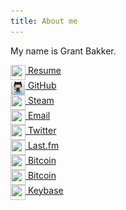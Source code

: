 ```yaml
---
title: About me
---
```


My name is Grant Bakker.

[
  <img src="https://raw.githubusercontent.com/shlinux/faenza-icon-theme/master/Faenza/categories/scalable/applications-development.svg" align=top width="24" height="24">
  Resume
](https://bakker.pw/pdfs/Resume.pdf)<br/>
[
  <img src="https://raw.githubusercontent.com/linuxmint/mint-x-icons/master/usr/share/icons/Mint-X/apps/96/octocat.svg" align=top width="24" height="24">
  GitHub
](https://github.com/bakkerthehacker)<br/>
[
  <img src="https://raw.githubusercontent.com/shlinux/faenza-icon-theme/master/Faenza/apps/scalable/steam.svg" align=top width="24" height="24">
  Steam
](https://steamcommunity.com/id/bakkerthehacker)<br/>
[
  <img src="https://raw.githubusercontent.com/shlinux/faenza-icon-theme/master/Faenza/apps/scalable/evolution.svg" align=top width="24" height="24">
  Email
](mailto:grant@bakker.pw)<br/>
[
  <img src="https://raw.githubusercontent.com/shlinux/faenza-icon-theme/master/Faenza/apps/scalable/twitter.svg" align=top width="24" height="24">
  Twitter
](https://twitter.com/bakkerthehacker)<br/>
[
  <img src="https://raw.githubusercontent.com/shlinux/faenza-icon-theme/master/Faenza/apps/scalable/lastfm.svg" align=top width="24" height="24">
  Last.fm
](https://www.last.fm/user/bakkerthehacker)<br/>
[
  <img src="https://raw.githubusercontent.com/shlinux/faenza-icon-theme/master/Faenza/apps/scalable/wxbanker.svg" align=top width="24" height="24">
  Bitcoin
](bitcoin:1GrANTBdVhTDsosWRUXpwWiYGjYdBLUmkQ)<br/>
[
  <img src="https://raw.githubusercontent.com/shlinux/faenza-icon-theme/master/Faenza/apps/scalable/wxbanker.svg" align=top width="24" height="24">
  Bitcoin
](https://blockchain.info/address/1GrANTBdVhTDsosWRUXpwWiYGjYdBLUmkQ)<br/>
[
  <img src="https://raw.githubusercontent.com/shlinux/faenza-icon-theme/master/Faenza/mimetypes/scalable/encrypted.svg" align=top width="24" height="24">
  Keybase
](https://keybase.io/bakkerthehacker)<br/>

